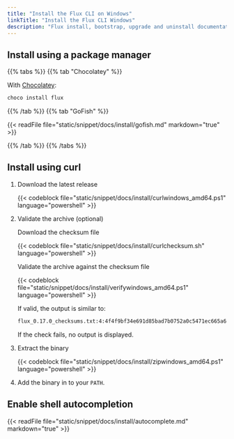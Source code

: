 ```yaml
---
title: "Install the Flux CLI on Windows"
linkTitle: "Install the Flux CLI Windows"
description: "Flux install, bootstrap, upgrade and uninstall documentation."
---
```


## Install using a package manager

{{% tabs %}}
{{% tab "Chocolatey" %}}

With [Chocolatey](https://chocolatey.org/):

```powershell
choco install flux
```

{{% /tab %}}
{{% tab "GoFish" %}}

  {{< readFile file="static/snippet/docs/install/gofish.md" markdown="true" >}}

{{% /tab %}}
{{% /tabs %}}

## Install using curl

1. Download the latest release

    {{< codeblock file="static/snippet/docs/install/curlwindows_amd64.ps1" language="powershell" >}}

1. Validate the archive (optional)

    Download the checksum file

    {{< codeblock file="static/snippet/docs/install/curlchecksum.sh" language="powershell" >}}

    Validate the archive against the checksum file

    {{< codeblock file="static/snippet/docs/install/verifywindows_amd64.ps1" language="powershell" >}}
    
    If valid, the output is similar to:

    ```bash
    flux_0.17.0_checksums.txt:4:4f4f9bf34e691d85bad7b0752a0c5471ec665a69d538569daab2b6239a54d83c  flux_0.17.0_windows_amd64.zip
    ```

    If the check fails, no output is displayed.

2. Extract the binary

    {{< codeblock file="static/snippet/docs/install/zipwindows_amd64.ps1" language="powershell" >}}

3. Add the binary in to your ``PATH``.

## Enable shell autocompletion

{{< readFile file="static/snippet/docs/install/autocomplete.md" markdown="true" >}}
